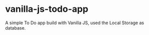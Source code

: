 # vanilla-js-todo-app
A simple To Do app build with Vanilla JS, used the Local Storage as database.
